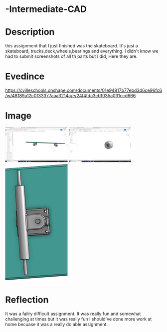 # -Intermediate-CAD

# Description
this assignment that I just finished was the skateboard. It's just a skateboard, trucks,deck,wheels,bearings and everything.
I didn't know we had to submit screenshots of all th parts but I did, Here they are.
# Evedince 
https://cvilleschools.onshape.com/documents/01e94817b77ebd3d6ce96fc6/w/48189a12c0f33377aaa3214a/e/24f4fda3cb1035a031ccd666
# Image 
<img src="images/Skateboard.png" alt="motaharu" width="200">

<img src="images/Wheel.png" alt="motaharu" width="200">

<img src="images/Truck.png" alt="motaharu" width="200">


# Reflection
It was a failry difficult assignment. It was really fun and somewhat challenging at times but it was really fun I should've done more work at home becuase it was a really do able assignment.
